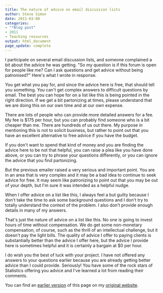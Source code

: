 ```yaml
---
title: The nature of advice on email discussion lists
author: Steve Simon
date: 2011-03-08
categories:
- "*Blog post"
- 2011
- Teaching resources
output: html_document
page_update: complete
---
```


I participate on several email discussion lists, and someone complained a bit about the advice he was getting. "So my question is if this forum is open for people like me? Can I ask questions and get advice without being patronised?" Here's what I wrote in response.

<!---More--->

You get what you pay for, and since the advice here is free, that should tell you something. You can't get complex answers to difficult questions by email. The best you can hope for on a list like this is being pointed in the right direction. If we get a bit partonizing at times, please understand that we are doing this on our own time and at our own expense.

There are lots of people who can provide more detailed answers for a fee. My fee is $175 per hour, but you can probably find someone who is a bit cheaper than me. There are hundreds of us out there. My purpose in mentioning this is not to solicit business, but rather to point out that you have an excellent alternative to free advice if you have the budget.

If you don't want to spend that kind of money and you are finding the advice here to be not that helpful, you can raise a plea like you have done above, or you can try to phrase your questions differently, or you can ignore the advice that you find partonizing.

But the previous emailer raised a very serious and important point. You are in an area that is very complex and it may be a bad idea to continue to seek advice for free. It may seem like patronizing to point out that you may be out of your depth, but I'm sure it was intended as a helpful nudge.

When I offer advice on a list like this, I always feel a but guilty because I don't take the time to ask some background questions and I don't try to totally understand the context of the problem. I also don't provide enough details in many of my answers.

That's just the nature of advice on a list like this. No one is going to invest hours of time without compensation. We do get some non-monetary compensation, of course, such as the thrill of an intellectual challenge, but it doesn't pay the light bills. The quality of advice I offer to paying clients is substantially better than the advice I offer here, but the advice I provide here is sometimes helpful and it is certainly a bargain at $0 per hour.

I do wish you the best of luck with your project. I have not offered any answers to your questions earlier because you are already getting better advice than I could provide. Seriously! You have some of the rock stars of Statistics offering you advice and I've learned a lot from reading their comments.

You can find an [earlier version][sim1] of this page on my [original website][sim2].

[sim1]: http://www.pmean.com/11/Advice.html
[sim2]: http://www.pmean.com/original_site.html 
